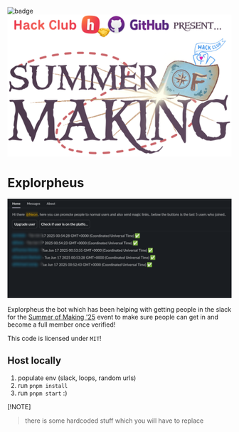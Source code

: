 ![badge](https://hackatime-badge.hackclub.com/U07L45W79E1/explorpheus)
![som banner](./som.png)
# Explorpheus
![example](./example.png)

Explorpheus the bot which has been helping with getting people in the slack for the [Summer of Making '25](https://github.com/hackclub/summer-of-making) event to make sure people can get in and become a full member once verified!

This code is licensed under `MIT`!

## Host locally

1. populate env (slack, loops, random urls)
2. run `pnpm install`
3. run `pnpm start` :)

[!NOTE]
> there is some hardcoded stuff which you will have to replace
